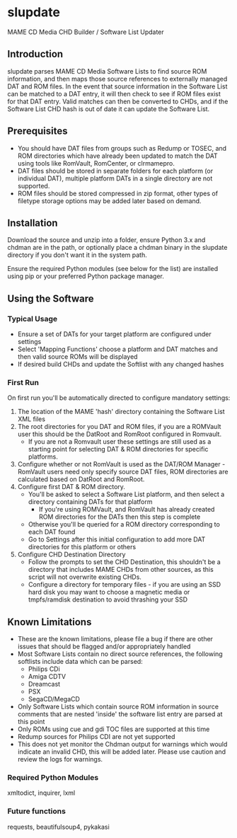 # slupdate
MAME CD Media CHD Builder / Software List Updater
 
## Introduction
slupdate parses MAME CD Media Software Lists to find source ROM information, and then maps those source references to externally managed DAT and ROM files. In the event that source information in the Software List can be matched to a DAT entry, it will then check to see if ROM files exist for that DAT entry. Valid matches can then be converted to CHDs, and if the Software List CHD hash is out of date it can update the Software List.

## Prerequisites
* You should have DAT files from groups such as Redump or TOSEC, and ROM directories which have already been updated to match the DAT using tools like RomVault, RomCenter, or clrmamepro.
* DAT files should be stored in separate folders for each platform (or individual DAT), multiple platform DATs in a single directory are not supported.
* ROM files should be stored compressed in zip format, other types of filetype storage options may be added later based on demand.

## Installation
Download the source and unzip into a folder, ensure Python 3.x and chdman are in the path, or optionally place a chdman binary in the slupdate directory if you don't want it in the system path.

Ensure the required Python modules (see below for the list) are installed using pip or your preferred Python package manager.

## Using the Software
### Typical Usage
* Ensure a set of DATs for your target platform are configured under settings
* Select 'Mapping Functions' choose a platform and DAT matches and then valid source ROMs will be displayed
* If desired build CHDs and update the Softlist with any changed hashes

### First Run
On first run you'll be automatically directed to configure mandatory settings:
1. The location of the MAME 'hash' directory containing the Software List XML files
2. The root directories for you DAT and ROM files, if you are a ROMVault user this should be the DatRoot and RomRoot configured in Romvault.  
   * If you are not a Romvault user these settings are still used as a starting point for selecting DAT & ROM directories for specific platforms.
3. Configure whether or not RomVault is used as the DAT/ROM Manager - RomVault users need only specify source DAT files, ROM directories are calculated based on DatRoot and RomRoot.
4. Configure first DAT & ROM directory.
    * You'll be asked to select a Software List platform, and then select a directory containing DATs for that platform
		- If you're using ROMVault, and RomVault has already created ROM directories for the DATs then this step is complete
    * Otherwise you'll be queried for a ROM directory corresponding to each DAT found
    * Go to Settings after this initial configuration to add more DAT directories for this platform or others
5. Configure CHD Destination Directory
	* Follow the prompts to set the CHD Destination, this shouldn't be a directory that includes MAME CHDs from other sources, as this script will not overwrite existing CHDs.
    * Configure a directory for temporary files - if you are using an SSD hard disk you may want to choose a magnetic media or tmpfs/ramdisk destination to avoid thrashing your SSD

## Known Limitations
* These are the known limitations, please file a bug if there are other issues that should be flagged and/or appropriately handled
* Most Software Lists contain no direct source references, the following softlists include data which can be parsed:
  - Philips CDi
  - Amiga CDTV
  - Dreamcast
  - PSX
  - SegaCD/MegaCD
* Only Software Lists which contain source ROM information in source comments that are nested 'inside' the software list entry are parsed at this point
* Only ROMs using cue and gdi TOC files are supported at this time
* Redump sources for Philips CDI are not yet supported
* This does not yet monitor the Chdman output for warnings which would indicate an invalid CHD, this will be added later.  Please use caution and review the logs for warnings.

### Required Python Modules

xmltodict, inquirer, lxml

### Future functions
 requests, beautifulsoup4, pykakasi


